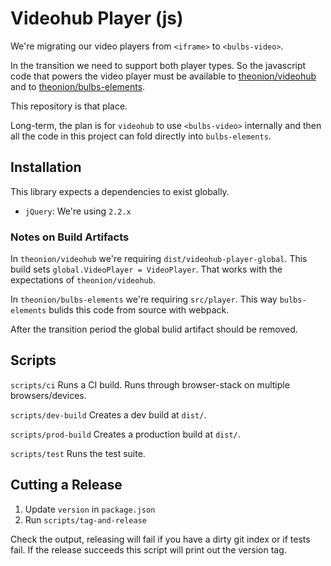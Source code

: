 # Videohub Player (js)

We're migrating our video players from `<iframe>` to `<bulbs-video>`.

In the transition we need to support both player types.
So the javascript code that powers the video player must be available
to <a href="//github.com/theonion/videohub">theonion/videohub</a> and
to <a href="//github.com/theonino/bulbs-elements">theonion/bulbs-elements</a>.

This repository is that place.

Long-term, the plan is for `videohub` to use `<bulbs-video>` internally
and then all the code in this project can fold directly into `bulbs-elements`.

## Installation

This library expects a dependencies to exist globally.

* `jQuery`: We're using `2.2.x`


### Notes on Build Artifacts
In `theonion/videohub` we're requiring `dist/videohub-player-global`.
This build sets `global.VideoPlayer = VideoPlayer`. That works with
the expectations of `theonion/videohub`.

In `theonion/bulbs-elements` we're requiring `src/player`. This way
`bulbs-elements` bulids this code from source with webpack.

After the transition period the global bulid artifact should be
removed.

## Scripts #############

`scripts/ci` Runs a CI build. Runs through browser-stack on multiple browsers/devices.

`scripts/dev-build` Creates a dev build at `dist/`.

`scripts/prod-build` Creates a production build at `dist/`.

`scripts/test` Runs the test suite.

## Cutting a Release

1. Update `version` in `package.json`
1. Run `scripts/tag-and-release`

Check the output, releasing will fail if you have a dirty git
index or if tests fail. If the release succeeds this script will
print out the version tag.
